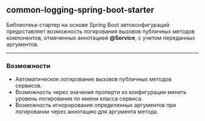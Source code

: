 ## common-logging-spring-boot-starter

Библиотека-стартер на основе Spring Boot автоконфигураций
предоставляет возможность логирования вызовов публичных методов компонентов,
отмеченных аннотацией **@Service**, с учетом переданных аргументов.

___

### Возможности

- Автоматическое логирование вызовов публичных методов сервисов.
- Возможность через значения проперти из конфигурации менять уровень логирования по имени класса сервиса.
- Возможность игнорирования определенных аргументов при логировании через аннотацию для аргумента метода.